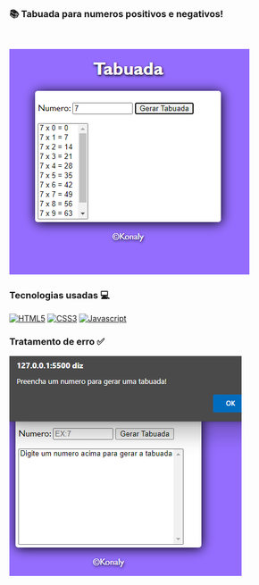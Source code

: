 ### 📚 Tabuada para numeros positivos e negativos!

<br><div>
    <img src="img.png"/>

</div>

### Tecnologias usadas 💻


[![HTML5](https://img.shields.io/badge/HTML5-E34F26?style=for-the-badge&logo=html5&logoColor=white)](https://github.com/konaly/Tabuada)
[![CSS3](https://img.shields.io/badge/CSS3-1572B6?style=for-the-badge&logo=css3&logoColor=white)](https://github.com/konaly/Tabuada)
[![Javascript](https://img.shields.io/badge/JavaScript-323330?style=for-the-badge&logo=javascript&logoColor=F7DF1E)](https://github.com/konaly/Tabuada)

### Tratamento de erro ✅



<div>
    <img src="img2.png"/>


</div>